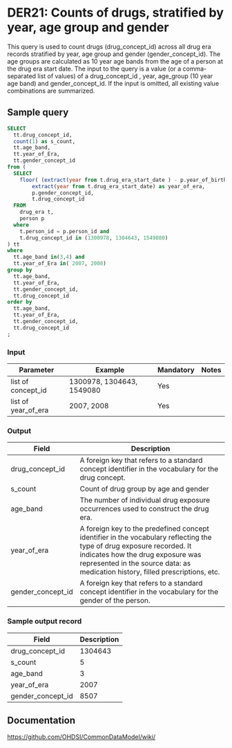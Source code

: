 # DER21: Counts of drugs, stratified by year, age group and gender

This query is used to count drugs (drug_concept_id) across all drug era records stratified by year, age group and gender (gender_concept_id). The age groups are calculated as 10 year age bands from the age of a person at the drug era start date. The input to the query is a value (or a comma-separated list of values) of a drug_concept_id , year, age_group (10 year age band) and gender_concept_id. If the input is omitted, all existing value combinations are summarized.

## Sample query
```sql
SELECT
  tt.drug_concept_id,
  count(1) as s_count,
  tt.age_band,
  tt.year_of_Era,
  tt.gender_concept_id
from (
  SELECT
    floor( (extract(year from t.drug_era_start_date ) - p.year_of_birth )/10 ) as age_band,
        extract(year from t.drug_era_start_date) as year_of_era,
        p.gender_concept_id,
        t.drug_concept_id
  FROM
    drug_era t,
    person p
  where
    t.person_id = p.person_id and
    t.drug_concept_id in (1300978, 1304643, 1549080)
) tt
where
  tt.age_band in(3,4) and
  tt.year_of_Era in( 2007, 2008)
group by
  tt.age_band,
  tt.year_of_Era,
  tt.gender_concept_id,
  tt.drug_concept_id
order by
  tt.age_band,
  tt.year_of_Era,
  tt.gender_concept_id,
  tt.drug_concept_id
;
```

### Input

| Parameter |  Example |  Mandatory |  Notes |
| --- | --- | --- | --- |
| list of concept_id | 1300978, 1304643, 1549080 | Yes |   |
| list of year_of_era | 2007, 2008 | Yes |   |

### Output

| Field |  Description |
| --- | --- |
| drug_concept_id | A foreign key that refers to a standard concept identifier in the vocabulary for the drug concept. |
| s_count | Count of drug group by age and gender |
| age_band | The number of individual drug exposure occurrences used to construct the drug era. |
| year_of_era | A foreign key to the predefined concept identifier in the vocabulary reflecting the type of drug exposure recorded. It indicates how the drug exposure was represented in the source data: as medication history, filled prescriptions, etc. |
| gender_concept_id | A foreign key that refers to a standard concept identifier in the vocabulary for the gender of the person. |

### Sample output record

|  Field |  Description |
| --- | --- |
| drug_concept_id | 1304643 |
| s_count | 5 |
| age_band | 3 |
| year_of_era | 2007 |
| gender_concept_id | 8507 |



## Documentation
https://github.com/OHDSI/CommonDataModel/wiki/
